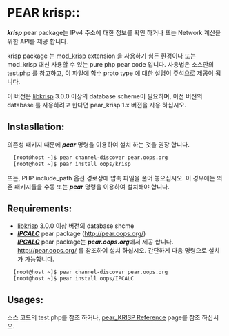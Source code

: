 PEAR krisp::
====

***krisp*** pear package는 IPv4 주소에 대한 정보를 확인 하거나 또는 Network 계산을 위한
API를 제공 합니다.

krisp package 는 [mod_krisp](https://github.com/OOPS-ORG-PHP/mod_krisp) extension 을
사용하기 힘든 환경이나 또는 mod_krisp 대신 사용할 수 있는 pure php pear code 입니다.
사용법은 소스안의 test.php 를 참고하고, 이 파일에 함수 proto type 에 대한 설명이 주석으로
제공이 됩니다.

이 버전은 [libkrisp](https://github.com/Joungkyun/libkrisp) 3.0.0 이상의 database scheme이
필요하며, 이전 버전의 database 를 사용하려고 한다면 pear_krisp 1.x 버전을 사용 하십시오.

## Instasllation:

의존성 패키지 때문에 ***pear*** 명령을 이용하여 설치 하는 것을 권장 합니다.

```bash
  [root@host ~]$ pear channel-discover pear.oops.org
  [root@host ~]$ pear install oops/krisp
```

또는, PHP include_path 옵션 경로상에 압축 파일을 풀어 놓으십시오. 이 경우에는 의존 패키지들을 수동 또는 ***pear*** 명령을 이용하여 설치해야 합니다.

## Requirements:

* [libkrisp](https://github.com/Joungkyun/libkrisp) 3.0.0 이상 버전의 database shcme
* ***[IPCALC](https://github.com/OOPS-ORG-PHP/IPCALC)*** pear package (http://pear.oops.org/)  
  ***[IPCALC](https://github.com/OOPS-ORG-PHP/IPCALC)*** pear package는 ***pear.oops.org***에서
  제공 합니다. http://pear.oops.org/ 를 참조하여 설치 하십시오. 간단하게 다음 명령으로 설치가 가능합니다.

```bash
  [root@host ~]$ pear channel-discover pear.oops.org
  [root@host ~]$ pear install oops/IPCALC
```

## Usages:

소스 코드의 test.php를 참조 하거나, [pear_KRISP Reference](http://pear.oops.org/docs/krisp/KRISP.html) page를 참조 하십시오.
